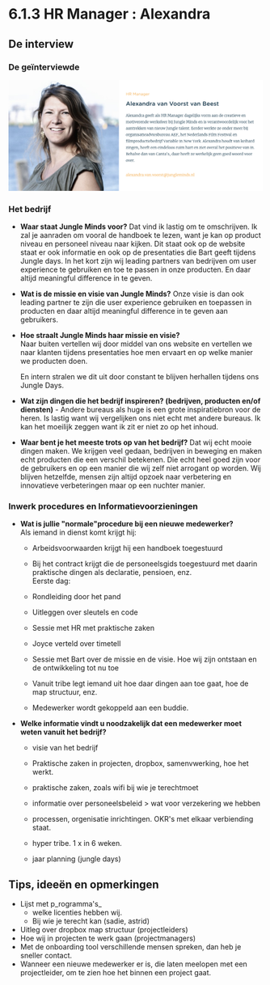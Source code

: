 # 6.1.3 HR Manager : Alexandra

## De interview

### De geïnterviewde

![Alexandra van Voorst van Beest](../../.gitbook/assets/hr_alexandra.png)

### Het bedrijf

* **Waar staat Jungle Minds voor?** Dat vind ik lastig om te omschrijven. Ik zal je aanraden om vooral de handboek te lezen, want je kan op product niveau en personeel niveau naar kijken. Dit staat ook op de website staat er ook informatie en ook op de presentaties die Bart geeft tijdens Jungle days. In het kort zijn wij leading partners van bedrijven om user experience te gebruiken en toe te passen in onze producten. En daar altijd meaningful difference in te geven.   
* **Wat is de missie en visie van Jungle Minds?** Onze visie is dan ook leading partner te zijn die user experience gebruiken en toepassen in producten en daar altijd meaningful difference in te geven aan gebruikers. 
* **Hoe straalt Jungle Minds haar missie en visie?**  
  Naar buiten vertellen wij door middel van ons website en vertellen we naar klanten tijdens presentaties hoe men ervaart en op welke manier we producten doen.

  En intern stralen we dit uit door constant te blijven herhallen tijdens ons Jungle Days.  

* **Wat zijn dingen die het bedrijf inspireren? \(bedrijven, producten en/of diensten\)** - Andere bureaus als huge is een grote inspiratiebron voor de heren.  Is lastig want wij vergelijken ons niet echt met andere bureaus. Ik kan het moeilijk zeggen want ik zit er niet zo op het inhoud.  
* **Waar bent je het meeste trots op van het bedrijf?** Dat wij echt mooie dingen maken. We krijgen veel gedaan, bedrijven in beweging en maken echt producten die een verschil betekenen. Die echt heel goed zijn voor de gebruikers en op een manier die wij zelf niet arrogant op worden. Wij blijven hetzelfde, mensen zijn altijd opzoek naar verbetering en innovatieve verbeteringen maar op een nuchter manier.

### Inwerk procedures en Informatievoorzieningen

* **Wat is jullie "normale"procedure bij een nieuwe medewerker?**  
  Als iemand in dienst komt krijgt hij:  
  - Arbeidsvoorwaarden krijgt hij een handboek toegestuurd

  - Bij het contract krijgt die de personeelsgids toegestuurd met daarin praktische dingen als declaratie, pensioen, enz.  
  Eerste dag:

  - Rondleiding door het pand  
  - Uitleggen over sleutels en code  
  - Sessie met HR met praktische zaken  
  - Joyce verteld over timetell  
  - Sessie met Bart over de missie en de  visie. Hoe wij zijn ontstaan en de ontwikkeling tot nu toe  
  - Vanuit tribe legt iemand uit hoe daar dingen aan toe gaat, hoe de map structuur, enz.  
  - Medewerker wordt gekoppeld aan een buddie.  

* **Welke informatie vindt u noodzakelijk dat een medewerker moet weten vanuit het bedrijf?**  
  - visie van het bedrijf

  - Praktische zaken in projecten, dropbox, samenvwerking, hoe het werkt.

  - praktische zaken, zoals wifi bij wie je terechtmoet  
  - informatie over personeelsbeleid &gt; wat voor verzekering we hebben  
  - processen, orgenisatie inrichtingen. OKR's met elkaar verbiending staat.  
  - hyper tribe. 1 x in 6 weken.  
  - jaar planning \(jungle days\)  

## Tips, ideeën en opmerkingen

* Lijst met p_rogramma's_ 
  * welke licenties hebben wij. 
  * Bij wie je terecht kan \(sadie, astrid\)
* Uitleg over dropbox map structuur \(projectleiders\)
* Hoe wij in projecten te werk gaan \(projectmanagers\)
* Met de onboarding tool verschillende mensen spreken, dan heb je sneller contact.
* Wanneer een nieuwe medewerker er is, die laten meelopen met een projectleider, om te zien hoe het binnen een project gaat. 

